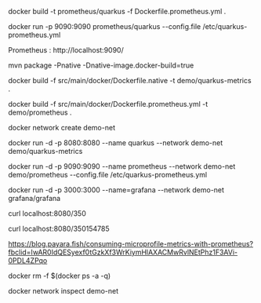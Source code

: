docker build -t prometheus/quarkus -f Dockerfile.prometheus.yml  .

docker run -p 9090:9090 prometheus/quarkus --config.file /etc/quarkus-prometheus.yml

Prometheus : http://localhost:9090/

mvn package -Pnative -Dnative-image.docker-build=true

docker build -f src/main/docker/Dockerfile.native -t demo/quarkus-metrics .

docker build -f src/main/docker/Dockerfile.prometheus.yml -t demo/prometheus .


docker network create demo-net

docker run -d -p 8080:8080 --name quarkus --network demo-net demo/quarkus-metrics

docker run -d -p 9090:9090 --name prometheus --network demo-net demo/prometheus --config.file /etc/quarkus-prometheus.yml

docker run -d -p 3000:3000 --name=grafana --network demo-net grafana/grafana


curl localhost:8080/350

curl localhost:8080/350154785








https://blog.payara.fish/consuming-microprofile-metrics-with-prometheus?fbclid=IwAR0IdQESyexf0tGzkXf3WrKiymHlAXACMwRvlNEtPhz1F3AVi-0PDL4ZPqo

docker rm -f $(docker ps -a -q)

docker network inspect demo-net
